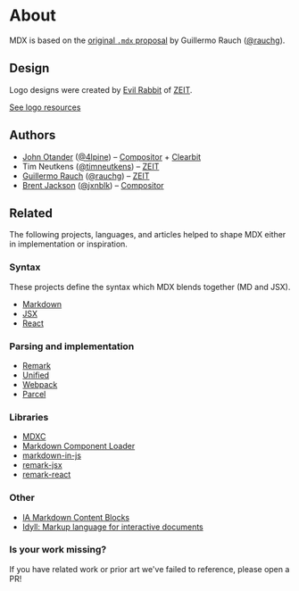 # About

MDX is based on the [original `.mdx` proposal](https://spectrum.chat/thread/1021be59-2738-4511-aceb-c66921050b9a) by Guillermo Rauch ([@rauchg](https://twitter.com/rauchg)).

## Design

Logo designs were created by [Evil Rabbit](https://twitter.com/evilrabbit_) of [ZEIT](https://zeit.co).

[See logo resources](https://github.com/mdx-js/design)

## Authors

- [John Otander](https://johno.com) ([@4lpine](https://twitter.com/4lpine)) – [Compositor](https://compositor.io) + [Clearbit](https://clearbit.com)
- Tim Neutkens ([@timneutkens](https://github.com/timneutkens)) – [ZEIT](https://zeit.co)
- [Guillermo Rauch](https://rauchg.com) ([@rauchg](https://twitter.com/rauchg)) – [ZEIT](https://zeit.co)
- [Brent Jackson](https://jxnblk.com) ([@jxnblk](https://twitter.com/jxnblk)) – [Compositor](https://compositor.io)

## Related

The following projects, languages, and articles helped to shape MDX either in implementation or inspiration.

### Syntax

These projects define the syntax which MDX blends together (MD and JSX).

- [Markdown](https://daringfireball.net/projects/markdown/syntax)
- [JSX](https://reactjs.org/docs/introducing-jsx.html)
- [React](https://reactjs.org/)

### Parsing and implementation

- [Remark](http://remark.js.org)
- [Unified](https://github.com/unifiedjs/unified)
- [Webpack](https://webpack.js.org)
- [Parcel](https://parceljs.com)

### Libraries

- [MDXC](https://github.com/jamesknelson/mdxc)
- [Markdown Component Loader](https://github.com/ticky/markdown-component-loader)
- [markdown-in-js](https://github.com/threepointone/markdown-in-js)
- [remark-jsx](https://github.com/fazouane-marouane/remark-jsx)
- [remark-react](https://github.com/mapbox/remark-react)

### Other

- [IA Markdown Content Blocks](https://github.com/iainc/Markdown-Content-Blocks)
- [Idyll: Markup language for interactive documents](https://idyll-lang.org)

### Is your work missing?

If you have related work or prior art we've failed to reference, please open a PR!
